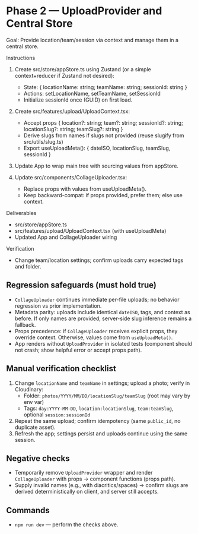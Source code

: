 # Phase 2 — UploadProvider and Central Store

Goal: Provide location/team/session via context and manage them in a central store.

Instructions
1) Create src/store/appStore.ts using Zustand (or a simple context+reducer if Zustand not desired):
   - State: { locationName: string; teamName: string; sessionId: string }
   - Actions: setLocationName, setTeamName, setSessionId
   - Initialize sessionId once (GUID) on first load.

2) Create src/features/upload/UploadContext.tsx:
   - Accept props { location?: string; team?: string; sessionId?: string; locationSlug?: string; teamSlug?: string }
   - Derive slugs from names if slugs not provided (reuse slugify from src/utils/slug.ts)
   - Export useUploadMeta(): { dateISO, locationSlug, teamSlug, sessionId }

3) Update App to wrap main tree with <UploadProvider> sourcing values from appStore.

4) Update src/components/CollageUploader.tsx:
   - Replace props with values from useUploadMeta().
   - Keep backward-compat: if props provided, prefer them; else use context.

Deliverables
- src/store/appStore.ts
- src/features/upload/UploadContext.tsx (with useUploadMeta)
- Updated App and CollageUploader wiring

Verification
- Change team/location settings; confirm uploads carry expected tags and folder.

## Regression safeguards (must hold true)
- `CollageUploader` continues immediate per-file uploads; no behavior regression vs prior implementation.
- Metadata parity: uploads include identical `dateISO`, tags, and context as before. If only names are provided, server-side slug inference remains a fallback.
- Props precedence: if `CollageUploader` receives explicit props, they override context. Otherwise, values come from `useUploadMeta()`.
- App renders without `UploadProvider` in isolated tests (component should not crash; show helpful error or accept props path).

## Manual verification checklist
1) Change `locationName` and `teamName` in settings; upload a photo; verify in Cloudinary:
   - Folder: `photos/YYYY/MM/DD/locationSlug/teamSlug` (root may vary by env var)
   - Tags: `day:YYYY-MM-DD`, `location:locationSlug`, `team:teamSlug`, optional `session:sessionId`
2) Repeat the same upload; confirm idempotency (same `public_id`, no duplicate asset).
3) Refresh the app; settings persist and uploads continue using the same session.

## Negative checks
- Temporarily remove `UploadProvider` wrapper and render `CollageUploader` with props → component functions (props path).
- Supply invalid names (e.g., with diacritics/spaces) → confirm slugs are derived deterministically on client, and server still accepts.

## Commands
- `npm run dev` — perform the checks above.
